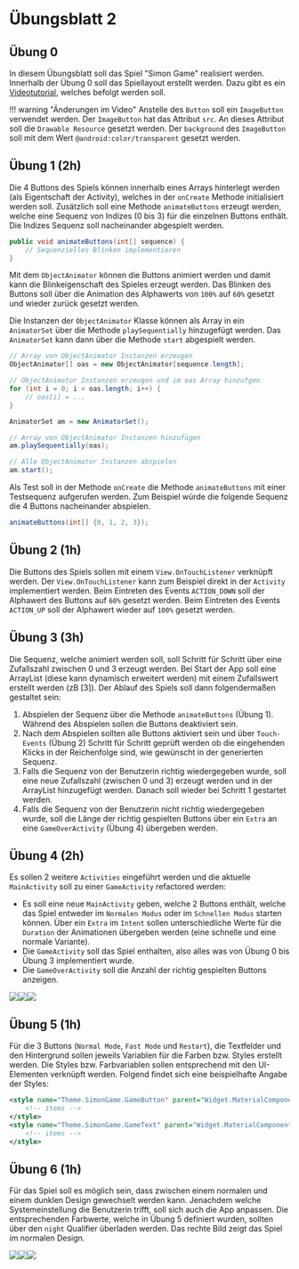 # Übungsblatt 2

## Übung 0

In diesem Übungsblatt soll das Spiel "Simon Game" realisiert werden. Innerhalb der Übung 0 soll das Spiellayout erstellt werden. Dazu gibt es ein [Videotutorial](https://www.youtube.com/watch?v=uvath6G45V4), welches befolgt werden soll.

!!! warning "Änderungen im Video"
    Anstelle des `Button` soll ein `ImageButton` verwendet werden. Der `ImageButton` hat das Attribut `src`. An dieses Attribut soll die `Drawable Resource` gesetzt werden. Der `background` des `ImageButton` soll mit dem Wert `@android:color/transparent` gesetzt werden.

## Übung 1 (2h)

Die 4 Buttons des Spiels können innerhalb eines Arrays hinterlegt werden (als Eigentschaft der Activity), welches in der `onCreate` Methode initialisiert werden soll. Zusätzlich soll eine Methode `animateButtons` erzeugt werden, welche eine Sequenz von Indizes (0 bis 3) für die einzelnen Buttons enthält. Die Indizes Sequenz soll nacheinander abgespielt werden.

```java
public void animateButtons(int[] sequence) {
    // Sequenzielles Blinken implementieren
}
```

Mit dem `ObjectAnimator` können die Buttons animiert werden und damit kann die Blinkeigenschaft des Spieles erzeugt werden. Das Blinken des Buttons soll über die Animation des Alphawerts von `100%` auf `60%` gesetzt und wieder zurück gesetzt werden.

Die Instanzen der `ObjectAnimator` Klasse können als Array in ein `AnimatorSet` über die Methode `playSequentially` hinzugefügt werden. Das `AnimatorSet` kann dann über die Methode `start` abgespielt werden.

```java
// Array von ObjectAnimator Instanzen erzeugen
ObjectAnimator[] oas = new ObjectAnimator[sequence.length];

// ObjectAnimator Instanzen erzeugen und im oas Array hinzufgen
for (int i = 0; i < oas.length; i++) {
    // oas[i] = ...
}

AnimatorSet am = new AnimatorSet();

// Array von ObjectAnimator Instanzen hinzufügen
am.playSequentially(oas); 

// Alle ObjectAnimator Instanzen abspielen
am.start();
```

Als Test soll in der Methode `onCreate` die Methode `animateButtons` mit einer Testsequenz aufgerufen werden. Zum Beispiel würde die folgende Sequenz die 4 Buttons nacheinander abspielen.

```java
animateButtons(int[] {0, 1, 2, 3});
```

## Übung 2 (1h)

Die Buttons des Spiels sollen mit einem `View.OnTouchListener` verknüpft werden. Der `View.OnTouchListener` kann zum Beispiel direkt in der `Activity` implementiert werden. Beim Eintreten des Events `ACTION_DOWN` soll der Alphawert des Buttons auf `60%` gesetzt werden. Beim Eintreten des Events `ACTION_UP` soll der Alphawert wieder auf `100%` gesetzt werden.

## Übung 3 (3h)

Die Sequenz, welche animiert werden soll, soll Schritt für Schritt über eine Zufallszahl zwischen 0 und 3 erzeugt werden. Bei Start der App soll eine ArrayList (diese kann dynamisch erweitert werden) mit einem Zufallswert erstellt werden (zB [3]). Der Ablauf des Spiels soll dann folgendermaßen gestaltet sein:

 1. Abspielen der Sequenz über die Methode `animateButtons` (Übung 1). Während des Abspielen sollen die Buttons deaktiviert sein.
 2. Nach dem Abspielen sollten alle Buttons aktiviert sein und über `Touch-Events` (Übung 2) Schritt für Schritt geprüft werden ob die eingehenden Klicks in der Reichenfolge sind, wie gewünscht in der generierten Sequenz.
 3. Falls die Sequenz von der Benutzerin richtig wiedergegeben wurde, soll eine neue Zufallszahl (zwischen 0 und 3) erzeugt werden und in der ArrayList hinzugefügt werden. Danach soll wieder bei Schritt 1 gestartet werden.
 4. Falls die Sequenz von der Benutzerin nicht richtig wiedergegeben wurde, soll die Länge der richtig gespielten Buttons über ein `Extra` an eine `GameOverActivity` (Übung 4) übergeben werden.

## Übung 4 (2h)

Es sollen 2 weitere `Activities` eingeführt werden und die aktuelle `MainActivity` soll zu einer `GameActivity` refactored werden:

 - Es soll eine neue `MainActivity` geben, welche 2 Buttons enthält, welche das Spiel entweder im `Normalen Modus` oder im `Schnellen Modus` starten können. Über ein `Extra` im `Intent` sollen unterschiedliche Werte für die `Duration` der Animationen übergeben werden (eine schnelle und eine normale Variante).
 - Die `GameActivity` soll das Spiel enthalten, also alles was von Übung 0 bis Übung 3 implementiert wurde.
 - Die `GameOverActivity` soll die Anzahl der richtig gespielten Buttons anzeigen.

<div style="display:flex;">
    <img src="../images/02-Start-framed.png">
    <img src="../images/02-Game-framed.png">
    <img src="../images/02-GameOver-framed.png">
</div>

## Übung 5 (1h)

Für die 3 Buttons (`Normal Mode`, `Fast Mode` und `Restart`), die Textfelder und den Hintergrund sollen jeweils Variablen für die Farben bzw. Styles erstellt werden. Die Styles bzw. Farbvariablen sollen entsprechend mit den UI-Elementen verknüpft werden. Folgend findet sich eine beispielhafte Angabe der Styles:

```xml
<style name="Theme.SimonGame.GameButton" parent="Widget.MaterialComponents.Button">
    <!-- items -->
</style>
<style name="Theme.SimonGame.GameText" parent="Widget.MaterialComponents.TextView">
    <!-- items -->
</style>
```

## Übung 6 (1h)

Für das Spiel soll es möglich sein, dass zwischen einem normalen und einem dunklen Design gewechselt werden kann. Jenachdem welche Systemeinstellung die Benutzerin trifft, soll sich auch die App anpassen. Die entsprechenden Farbwerte, welche in Übung 5 definiert wurden, sollten über den `night` Qualifier überladen werden. Das rechte Bild zeigt das Spiel im normalen Design.

<div style="display:flex;">
    <img src="../images/02-lightmode-framed.png">
    <img src="../images/02-darkmode-framed.png">
    <img src="../images/02-Game-light-framed.png">
</div>
